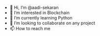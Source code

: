 - 👋 Hi, I’m @aadi-sekaran
- 👀 I’m interested in Blockchain 
- 🌱 I’m currently learning Python
- 💞️ I’m looking to collaborate on any project
- 📫 How to reach me 

<!---
aadi-sekaran/aadi-sekaran is a ✨ special ✨ repository because its `README.md` (this file) appears on your GitHub profile.
You can click the Preview link to take a look at your changes.
--->
